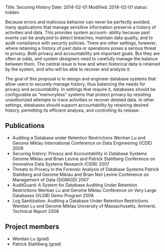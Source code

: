 Title: Securing History
Date: 2014-02-01
Modified: 2014-02-01
status: hidden

Because errors and malicious behavior can never be
perfectly avoided, many applications that manage sensitive
information preserve a history of activities and data. This
provides system account- ability because past events can be
analyzed to detect breaches, maintain data quality, and to
audit compliance with security policies. There are other
settings, however, where retaining a history of past data
or operations poses a serious threat to privacy. Both
privacy and accountability are important goals. But they
are often at odds, and system designers need to carefully
manage the balance between them. The central issue is how
and when historical data is retained by the system, and who
will be able to recover and analyze it.

The goal of this proposal is to design and engineer
database systems that allow users to securely manage
history, thus balancing the needs for privacy and
accountability. In settings that require it, databases
should be configurable as “memoryless” systems that protect
privacy by resisting unauthorized attempts to trace
activities or recover deleted data. In other settings,
databases should support accountability by retaining
desired history, permitting its efficient analysis, and
controlling its release.

Publications
------------

 
* Auditing a Database under Retention Restrictions
Wentian Lu and Gerome Miklau
International Conference on Data Engineering (ICDE) 2009
* Securing history: Privacy and Accountability in Database Systems
Gerome Miklau and Brian Levine and Patrick Stahlberg
Conference on Innovative Data Systems Research (CIDR) 2007
* Threats to Privacy in the Forensic Analysis of Database Systems
Patrick Stahlberg and Gerome Miklau and Brian Neil Levine
Conference on Management of Data (SIGMOD) 2007
* AuditGuard: A System for Database Auditing Under Retention Restrictions
Wentian Lu and Gerome Miklau
Conference on Very Large Databases (VLDB) Demo Program 2008
* Log Sanitization: Auditing a Database Under Retention Restrictions
Wentian Lu and Gerome Miklau
University of Massachusetts, Amherst. Technical Report 2008

Project members
---------------

* Wentian Lu (grad)
* Patrick Stahlberg (grad)


